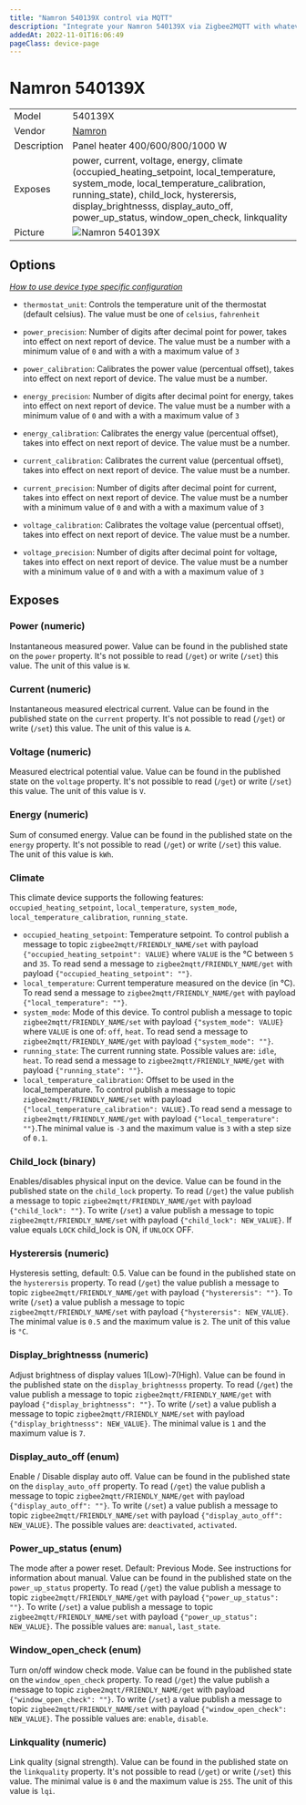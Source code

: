 ```yaml
---
title: "Namron 540139X control via MQTT"
description: "Integrate your Namron 540139X via Zigbee2MQTT with whatever smart home infrastructure you are using without the vendor's bridge or gateway."
addedAt: 2022-11-01T16:06:49
pageClass: device-page
---
```


<!-- !!!! -->
<!-- ATTENTION: This file is auto-generated through docgen! -->
<!-- You can only edit the "Notes"-Section between the two comment lines "Notes BEGIN" and "Notes END". -->
<!-- Do not use h1 or h2 heading within "## Notes"-Section. -->
<!-- !!!! -->

# Namron 540139X

|     |     |
|-----|-----|
| Model | 540139X  |
| Vendor  | [Namron](/supported-devices/#v=Namron)  |
| Description | Panel heater 400/600/800/1000 W |
| Exposes | power, current, voltage, energy, climate (occupied_heating_setpoint, local_temperature, system_mode, local_temperature_calibration, running_state), child_lock, hysterersis, display_brightnesss, display_auto_off, power_up_status, window_open_check, linkquality |
| Picture | ![Namron 540139X](https://www.zigbee2mqtt.io/images/devices/540139X.jpg) |


<!-- Notes BEGIN: You can edit here. Add "## Notes" headline if not already present. -->


<!-- Notes END: Do not edit below this line -->


## Options
*[How to use device type specific configuration](../guide/configuration/devices-groups.md#specific-device-options)*

* `thermostat_unit`: Controls the temperature unit of the thermostat (default celsius). The value must be one of `celsius`, `fahrenheit`

* `power_precision`: Number of digits after decimal point for power, takes into effect on next report of device. The value must be a number with a minimum value of `0` and with a with a maximum value of `3`

* `power_calibration`: Calibrates the power value (percentual offset), takes into effect on next report of device. The value must be a number.

* `energy_precision`: Number of digits after decimal point for energy, takes into effect on next report of device. The value must be a number with a minimum value of `0` and with a with a maximum value of `3`

* `energy_calibration`: Calibrates the energy value (percentual offset), takes into effect on next report of device. The value must be a number.

* `current_calibration`: Calibrates the current value (percentual offset), takes into effect on next report of device. The value must be a number.

* `current_precision`: Number of digits after decimal point for current, takes into effect on next report of device. The value must be a number with a minimum value of `0` and with a with a maximum value of `3`

* `voltage_calibration`: Calibrates the voltage value (percentual offset), takes into effect on next report of device. The value must be a number.

* `voltage_precision`: Number of digits after decimal point for voltage, takes into effect on next report of device. The value must be a number with a minimum value of `0` and with a with a maximum value of `3`


## Exposes

### Power (numeric)
Instantaneous measured power.
Value can be found in the published state on the `power` property.
It's not possible to read (`/get`) or write (`/set`) this value.
The unit of this value is `W`.

### Current (numeric)
Instantaneous measured electrical current.
Value can be found in the published state on the `current` property.
It's not possible to read (`/get`) or write (`/set`) this value.
The unit of this value is `A`.

### Voltage (numeric)
Measured electrical potential value.
Value can be found in the published state on the `voltage` property.
It's not possible to read (`/get`) or write (`/set`) this value.
The unit of this value is `V`.

### Energy (numeric)
Sum of consumed energy.
Value can be found in the published state on the `energy` property.
It's not possible to read (`/get`) or write (`/set`) this value.
The unit of this value is `kWh`.

### Climate 
This climate device supports the following features: `occupied_heating_setpoint`, `local_temperature`, `system_mode`, `local_temperature_calibration`, `running_state`.
- `occupied_heating_setpoint`: Temperature setpoint. To control publish a message to topic `zigbee2mqtt/FRIENDLY_NAME/set` with payload `{"occupied_heating_setpoint": VALUE}` where `VALUE` is the °C between `5` and `35`. To read send a message to `zigbee2mqtt/FRIENDLY_NAME/get` with payload `{"occupied_heating_setpoint": ""}`.
- `local_temperature`: Current temperature measured on the device (in °C). To read send a message to `zigbee2mqtt/FRIENDLY_NAME/get` with payload `{"local_temperature": ""}`.
- `system_mode`: Mode of this device. To control publish a message to topic `zigbee2mqtt/FRIENDLY_NAME/set` with payload `{"system_mode": VALUE}` where `VALUE` is one of: `off`, `heat`. To read send a message to `zigbee2mqtt/FRIENDLY_NAME/get` with payload `{"system_mode": ""}`.
- `running_state`: The current running state. Possible values are: `idle`, `heat`. To read send a message to `zigbee2mqtt/FRIENDLY_NAME/get` with payload `{"running_state": ""}`.
- `local_temperature_calibration`: Offset to be used in the local_temperature. To control publish a message to topic `zigbee2mqtt/FRIENDLY_NAME/set` with payload `{"local_temperature_calibration": VALUE}.`To read send a message to `zigbee2mqtt/FRIENDLY_NAME/get` with payload `{"local_temperature": ""}`.The minimal value is `-3` and the maximum value is `3` with a step size of `0.1`.

### Child_lock (binary)
Enables/disables physical input on the device.
Value can be found in the published state on the `child_lock` property.
To read (`/get`) the value publish a message to topic `zigbee2mqtt/FRIENDLY_NAME/get` with payload `{"child_lock": ""}`.
To write (`/set`) a value publish a message to topic `zigbee2mqtt/FRIENDLY_NAME/set` with payload `{"child_lock": NEW_VALUE}`.
If value equals `LOCK` child_lock is ON, if `UNLOCK` OFF.

### Hysterersis (numeric)
Hysteresis setting, default: 0.5.
Value can be found in the published state on the `hysterersis` property.
To read (`/get`) the value publish a message to topic `zigbee2mqtt/FRIENDLY_NAME/get` with payload `{"hysterersis": ""}`.
To write (`/set`) a value publish a message to topic `zigbee2mqtt/FRIENDLY_NAME/set` with payload `{"hysterersis": NEW_VALUE}`.
The minimal value is `0.5` and the maximum value is `2`.
The unit of this value is `°C`.

### Display_brightnesss (numeric)
Adjust brightness of display values 1(Low)-7(High).
Value can be found in the published state on the `display_brightnesss` property.
To read (`/get`) the value publish a message to topic `zigbee2mqtt/FRIENDLY_NAME/get` with payload `{"display_brightnesss": ""}`.
To write (`/set`) a value publish a message to topic `zigbee2mqtt/FRIENDLY_NAME/set` with payload `{"display_brightnesss": NEW_VALUE}`.
The minimal value is `1` and the maximum value is `7`.

### Display_auto_off (enum)
Enable / Disable display auto off.
Value can be found in the published state on the `display_auto_off` property.
To read (`/get`) the value publish a message to topic `zigbee2mqtt/FRIENDLY_NAME/get` with payload `{"display_auto_off": ""}`.
To write (`/set`) a value publish a message to topic `zigbee2mqtt/FRIENDLY_NAME/set` with payload `{"display_auto_off": NEW_VALUE}`.
The possible values are: `deactivated`, `activated`.

### Power_up_status (enum)
The mode after a power reset.  Default: Previous Mode. See instructions for information about manual.
Value can be found in the published state on the `power_up_status` property.
To read (`/get`) the value publish a message to topic `zigbee2mqtt/FRIENDLY_NAME/get` with payload `{"power_up_status": ""}`.
To write (`/set`) a value publish a message to topic `zigbee2mqtt/FRIENDLY_NAME/set` with payload `{"power_up_status": NEW_VALUE}`.
The possible values are: `manual`, `last_state`.

### Window_open_check (enum)
Turn on/off window check mode.
Value can be found in the published state on the `window_open_check` property.
To read (`/get`) the value publish a message to topic `zigbee2mqtt/FRIENDLY_NAME/get` with payload `{"window_open_check": ""}`.
To write (`/set`) a value publish a message to topic `zigbee2mqtt/FRIENDLY_NAME/set` with payload `{"window_open_check": NEW_VALUE}`.
The possible values are: `enable`, `disable`.

### Linkquality (numeric)
Link quality (signal strength).
Value can be found in the published state on the `linkquality` property.
It's not possible to read (`/get`) or write (`/set`) this value.
The minimal value is `0` and the maximum value is `255`.
The unit of this value is `lqi`.

